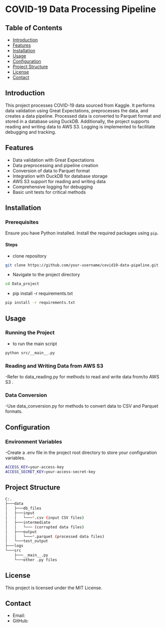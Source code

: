 # COVID-19 Data Processing Pipeline

## Table of Contents

- [Introduction](#introduction)
- [Features](#features)
- [Installation](#installation)
- [Usage](#usage)
- [Configuration](#configuration)
- [Project Structure](#project-structure)
- [License](#license)
- [Contact](#contact)

## Introduction

This project processes COVID-19 data sourced from Kaggle. It performs data validation using Great Expectations, preprocesses the data, and creates a data pipeline. Processed data is converted to Parquet format and stored in a database using DuckDB. Additionally, the project supports reading and writing data to AWS S3. Logging is implemented to facilitate debugging and tracking.

## Features

- Data validation with Great Expectations
- Data preprocessing and pipeline creation
- Conversion of data to Parquet format
- Integration with DuckDB for database storage
- AWS S3 support for reading and writing data
- Comprehensive logging for debugging
- Basic unit tests for critical methods

## Installation

### Prerequisites

Ensure you have Python installed. Install the required packages using `pip`.

#### Steps

- clone repository
```sh
git clone https://github.com/your-username/covid19-data-pipeline.git
```

- Navigate to the project directory
```sh
cd Data_project
```

- pip install -r requirements.txt
```sh
pip install -r requirements.txt
```



## Usage
### Running the Project
- to run the main script
```sh
python src/__main__.py
```

### Reading and Writing Data from AWS S3
-Refer to data_reading.py for methods to read and write data from/to AWS S3 .

### Data Conversion
-Use data_conversion.py for methods to convert data to CSV and Parquet formats.

## Configuration

### Environment Variables
-Create a .env file in the project root directory to store your configuration variables.
```sh
ACCESS_KEY=your-access-key
ACCESS_SECRET_KEY=your-access-secret-key

```

## Project Structure
```sh
C:.
├───data
│   ├───db_files
│   ├───input
│   │   └───*.csv (input CSV files)
│   ├───intermediate
│   │   └─── (corrupted data files)
│   ├───output
│   │   └───*.parquet (processed data files)
│   └───test_output
├───logs
└───src
    ├───__main__.py
    └───other .py files
```

## License
This project is licensed under the MIT License.


## Contact
- Email: 
- GitHub: 








